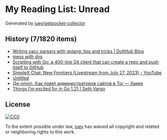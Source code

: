 # My Reading List: Unread

Generated by [juev/getpocket-collector](https://github.com/juev/getpocket-collector)

## History (7/1820 items)

- [Writing yacc parsers with golang: tips and tricks | DoltHub Blog](https://www.dolthub.com/blog/2023-07-28-goyacc-parser-tips-tricks/)
- [mess with dns](https://messwithdns.net)
- [Scripting with Go: a 400-line Git client that can create a repo and push itself to GitHub](https://benhoyt.com/writings/gogit/)
- [SimpleX Chat: New Frontiers (Livestream from July 27, 2023) - YouTube](https://www.youtube.com/watch?v=7yjQFmhAftE)
- [Untitled](https://koshka.love/babel/irc-forever.html)
- [Де-onion. Как ловят администраторов сайтов в Tor — Хакер](https://xakep.ru/2023/07/28/tor-deanon/)
- [Things I'm excited for in Go 1.21 | Seth Vargo](https://www.sethvargo.com/things-im-excited-for-in-go-1-21)

## License

[![CC0](https://mirrors.creativecommons.org/presskit/buttons/88x31/svg/cc-zero.svg)](https://creativecommons.org/publicdomain/zero/1.0/)

To the extent possible under law, [juev](https://github.com/juev) has waived all copyright and related or neighboring rights to this work.
